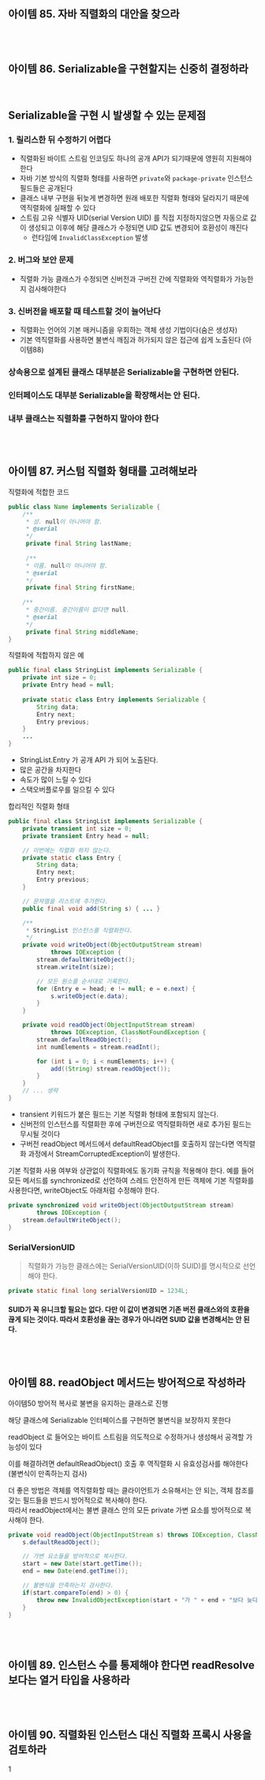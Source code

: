 ## 아이템 85. 자바 직렬화의 대안을 찾으라


<br></br>
## 아이템 86. Serializable을 구현할지는 신중히 결정하라
<br>

## Serializable을 구현 시 발생할 수 있는 문제점

### 1. 릴리스한 뒤 수정하기 어렵다

- 직렬화된 바이트 스트림 인코딩도 하나의 공개 API가 되기때문에 영원히 지원해야 한다
- 자바 기본 방식의 직렬화 형태를 사용하면 `private`와 `package-private` 인스턴스 필드들은 공개된다
- 클래스 내부 구현을 뒤늦게 변경하면 원래 배포한 직렬화 형태와 달라지기 때문에 역직렬화에 실패할 수 있다
- 스트림 고유 식별자 UID(serial Version UID) 를 직접 지정하지않으면 자동으로 값이 생성되고 이후에 해당 클래스가 수정되면 UID 값도 변경되어 호환성이 깨진다
  - 런타임에 `InvalidClassException` 발생

### 2. 버그와 보안 문제

- 직렬화 가능 클래스가 수정되면 신버전과 구버전 간에 직렬화와 역직렬화가 가능한지 검사해야한다

### 3. 신버전을 배포할 때 테스트할 것이 늘어난다

- 직렬화는 언어의 기본 매커니즘을 우회하는 객체 생성 기법이다(숨은 생성자)
- 기본 역직렬화를 사용하면 불변식 깨짐과 허가되지 않은 접근에 쉽게 노출된다 (아이템88)

### 상속용으로 설계된 클래스 대부분은 Serializable을 구현하면 안된다.

### 인터페이스도 대부분 Serializable을 확장해서는 안 된다.

### 내부 클래스는 직렬화를 구현하지 말아야 한다


<br></br>
## 아이템 87. 커스텀 직렬화 형태를 고려해보라

직렬화에 적합한 코드
```java
public class Name implements Serializable {
    /**
     * 성. null이 아니어야 함.
     * @serial
     */
     private final String lastName;
     
     /**
     * 이름. null이 아니어야 함.
     * @serial
     */
     private final String firstName;
     
    /**
     * 중간이름. 중간이름이 없다면 null.
     * @serial
     */
     private final String middleName;
}
```

직렬화에 적합하지 않은 예
```java
public final class StringList implements Serializable {
    private int size = 0;
    private Entry head = null;
    
    private static class Entry implements Serializable {
        String data;
        Entry next;
        Entry previous;
    }
    ...
}
```

- StringList.Entry 가 공개 API 가 되어 노출된다.
- 많은 공간을 차지한다
- 속도가 많이 느릴 수 있다
- 스택오버플로우를 일으킬 수 있다

합리적인 직렬화 형태
```java
public final class StringList implements Serializable {
    private transient int size = 0;
    private transient Entry head = null;

    // 이번에는 직렬화 하지 않는다.
    private static class Entry {
        String data;
        Entry next;
        Entry previous;
    }

    // 문자열을 리스트에 추가한다.
    public final void add(String s) { ... }

    /**
     * StringList 인스턴스를 직렬화한다.
     */
    private void writeObject(ObjectOutputStream stream)
            throws IOException {
        stream.defaultWriteObject();
        stream.writeInt(size);

        // 모든 원소를 순서대로 기록한다.
        for (Entry e = head; e != null; e = e.next) {
            s.writeObject(e.data);
        }
    }

    private void readObject(ObjectInputStream stream)
            throws IOException, ClassNotFoundException {
        stream.defaultReadObject();
        int numElements = stream.readInt();

        for (int i = 0; i < numElements; i++) {
            add((String) stream.readObject());
        }
    }
    // ... 생략
}
```
- transient 키워드가 붙은 필드는 기본 직렬화 형태에 포함되지 않는다.
- 신버전의 인스턴스를 직렬화한 후에 구버전으로 역직렬화하면 새로 추가된 필드는 무시될 것이다
- 구버전 readObject 메서드에서 defaultReadObject를 호출하지 않는다면 역직렬화 과정에서 StreamCorruptedException이 발생한다.

기본 직렬화 사용 여부와 상관없이 직렬화에도 동기화 규칙을 적용해야 한다. 예를 들어 모든 메서드를 synchronized로 선언하여 스레드 안전하게 만든 객체에 기본 직렬화를 사용한다면, writeObject도 아래처럼 수정해야 한다.

```java
private synchronized void writeObject(ObjectOutputStream stream)
        throws IOException {
    stream.defaultWriteObject();
}
```

### SerialVersionUID

>직렬화가 가능한 클래스에는 SerialVersionUID(이하 SUID)를 명시적으로 선언해야 한다.

```java
private static final long serialVersionUID = 1234L;
```

#### SUID가 꼭 유니크할 필요는 없다. 다만 이 값이 변경되면 기존 버전 클래스와의 호환을 끊게 되는 것이다. 따라서 호환성을 끊는 경우가 아니라면 SUID 값을 변경해서는 안 된다.


<br></br>
## 아이템 88. readObject 메서드는 방어적으로 작성하라

아이템50 방어적 복사로 불변을 유지하는 클래스로 진행

해당 클래스에 Serializable 인터페이스를 구현하면 불변식을 보장하지 못한다

readObject 로 들어오는 바이트 스트림을 의도적으로 수정하거나 생성해서 공격할 가능성이 있다

이를 해결하려면 defaultReadObject() 호출 후 역직렬화 시 유효성검사를 해야한다  
(불변식이 만족하는지 검사)

더 좋은 방법은 객체를 역직렬화할 때는 클라이언트가 소유해서는 안 되는, 객체 참조를 갖는 필드들을 반드시 방어적으로 복사해야 한다.  
따라서 readObject에서는 불변 클래스 안의 모든 private 가변 요소를 방어적으로 복사해야 한다.

```java
private void readObject(ObjectInputStream s) throws IOException, ClassNotFoundException {
    s.defaultReadObject();

    // 가변 요소들을 방어적으로 복사한다.
    start = new Date(start.getTime());
    end = new Date(end.getTime());

    // 불변식을 만족하는지 검사한다.
    if(start.compareTo(end) > 0) {
        throw new InvalidObjectException(start + "가 " + end + "보다 늦다.");
    }
}
```


<br></br>
## 아이템 89. 인스턴스 수를 통제해야 한다면 readResolve보다는 열거 타입을 사용하라


<br></br>
## 아이템 90. 직렬화된 인스턴스 대신 직렬화 프록시 사용을 검토하라



 1

